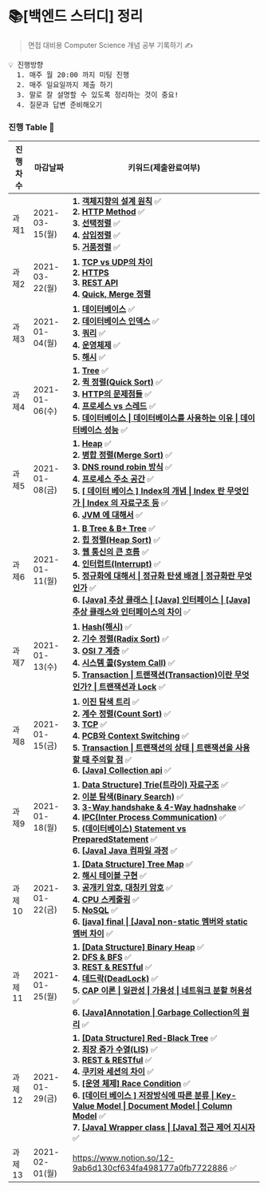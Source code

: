 # 📚[백엔드 스터디] 정리
> 면접 대비용 Computer Science 개념 공부 기록하기 ✍️

<pre>
💡 진행방향
  1. 매주 월 20:00 까지 미팅 진행
  2. 매주 일요일까지 제출 하기
  3. 말로 잘 설명할 수 있도록 정리하는 것이 중요!
  4. 질문과 답변 준비해오기
</pre>

### 진행 Table 🌴

| 진행차수 | 마감날짜       | 키워드(제출완료여부)                                         |
| -------- | -------------- | ------------------------------------------------------------ |
| 과제1    | 2021-03-15(월) | **1. [객체지향의 설계 원칙]()** ✅ <br />**2. [HTTP Method]()** ✅<br />**3. [선택정렬]()** ✅ <br />**4. [삽입정렬]()** ✅ <br /> **5. [거품정렬]()** ✅ <br />|
| 과제2    | 2021-03-22(월) | **1. [TCP vs UDP의 차이]()** <br />**2. [HTTPS]()**<br />**3. [REST API]()** <br />**4. [Quick, Merge 정렬]()** |
| 과제3    | 2021-01-04(월) | **1. [데이터베이스](https://github.com/Juhee-Jeong-SW/CS_study_juhee/blob/main/Data%20Structure/stack_%26_queue.md)** ✅ <br />**2. [데이터베이스 인덱스](https://github.com/Juhee-Jeong-SW/CS_study_juhee/blob/main/Algorithm/insertion_sort.md)** ✅<br />**3. [쿼리](https://github.com/Juhee-Jeong-SW/CS_study_juhee/blob/main/Network/http_%26_https.md)** ✅<br />**4. [운영체제](https://github.com/Juhee-Jeong-SW/CS_study_juhee/blob/main/OS/operating_system.md)** ✅<br />**5. [해시](https://github.com/Juhee-Jeong-SW/CS_study_juhee/blob/main/OS/operating_system.md)** ✅ |
| 과제4    | 2021-01-06(수) | **1. [Tree](https://github.com/Juhee-Jeong-SW/CS_study_juhee/blob/main/Data%20Structure/tree.md)** ✅ <br />**2. [퀵 정렬(Quick Sort)](https://github.com/Juhee-Jeong-SW/CS_study_juhee/blob/main/Algorithm/quick_sort.md)** ✅<br />**3. [HTTP의 문제점들](https://github.com/Juhee-Jeong-SW/CS_study_juhee/blob/main/Network/problems_http.md)** ✅<br />**4. [프로세스 vs 스레드](https://github.com/Juhee-Jeong-SW/CS_study_juhee/blob/main/OS/process_vs_thread.md)** ✅<br />**5. [데이터베이스 \| 데이터베이스를 사용하는 이유 \| 데이터베이스 성능](https://github.com/Juhee-Jeong-SW/CS_study_juhee/blob/main/Database/database.md)** ✅ |
| 과제5    | 2021-01-08(금) | **1. [Heap](https://github.com/Juhee-Jeong-SW/CS_study_juhee/blob/main/Data%20Structure/heap.md)** ✅ <br />**2. [병합 정렬(Merge Sort)](https://github.com/Juhee-Jeong-SW/CS_study_juhee/blob/main/Algorithm/merge_sort.md)** ✅<br />**3. [DNS round robin 방식](https://github.com/Juhee-Jeong-SW/CS_study_juhee/blob/main/Network/dns_round_robin.md)** ✅<br />**4. [프로세스 주소 공간](https://github.com/Juhee-Jeong-SW/CS_study_juhee/blob/main/OS/process_adress_space.md)** ✅<br />**5. [[ 데이터 베이스 ] Index의 개념 \| Index 란 무엇인가 \| Index 의 자료구조 등](https://github.com/Juhee-Jeong-SW/CS_study_juhee/blob/main/Database/database_index.md)** ✅<br />**6. [JVM 에 대해서](https://github.com/Juhee-Jeong-SW/CS_study_juhee/blob/main/Java/jvm.md)** ✅ |
| 과제6    | 2021-01-11(월) | **1. [B Tree & B+ Tree](https://github.com/Juhee-Jeong-SW/CS_study_juhee/blob/main/Data%20Structure/b_tree%26b%2Btree.md)** ✅ <br />**2. [힙 정렬(Heap Sort)](https://github.com/Juhee-Jeong-SW/CS_study_juhee/blob/main/Algorithm/heap_sort.md)** ✅<br />**3. [웹 통신의 큰 흐름](https://github.com/Juhee-Jeong-SW/CS_study_juhee/blob/main/Network/flow_web_communication.md)** ✅<br />**4. [인터럽트(Interrupt)](https://github.com/Juhee-Jeong-SW/CS_study_juhee/blob/main/OS/interrupt.md)** ✅<br />**5. [정규화에 대해서 \| 정규화 탄생 배경 \| 정규화란 무엇인가](https://github.com/Juhee-Jeong-SW/CS_study_juhee/blob/main/Database/generalization.md)** ✅<br />**6. [[Java] 추상 클래스 \| [Java] 인터페이스 \| [Java] 추상 클래스와 인터페이스의 차이](https://github.com/Juhee-Jeong-SW/CS_study_juhee/blob/main/Java/abstract_class%26interface.md)** ✅ |
| 과제7    | 2021-01-13(수) | **1. [Hash(해시)](https://github.com/Juhee-Jeong-SW/CS_study_juhee/blob/main/Data%20Structure/hash.md)** ✅ <br />**2. [기수 정렬(Radix Sort)](https://github.com/Juhee-Jeong-SW/CS_study_juhee/blob/main/Algorithm/radix_sort.md)** ✅<br />**3. [OSI 7 계층](https://github.com/Juhee-Jeong-SW/CS_study_juhee/blob/main/Network/osi_7layers.md)** ✅<br />**4. [시스템 콜(System Call)](https://github.com/Juhee-Jeong-SW/CS_study_juhee/blob/main/OS/system_call.md)** ✅<br />**5. [Transaction \| 트랜잭션(Transaction)이란 무엇인가? \| 트랜잭션과 Lock](https://github.com/Juhee-Jeong-SW/CS_study_juhee/blob/main/Database/transaction.md)** ✅ |
| 과제8    | 2021-01-15(금) | **1. [이진 탐색 트리](https://github.com/Juhee-Jeong-SW/CS_study_juhee/blob/main/Data%20Structure/binary_search_tree.md)** ✅<br />**2. [계수 정렬(Count Sort)](https://github.com/Juhee-Jeong-SW/CS_study_juhee/blob/main/Algorithm/counting_sort.md)** ✅<br />**3. [TCP](https://github.com/Juhee-Jeong-SW/CS_study_juhee/blob/main/Network/tcp.md)** ✅<br />**4. [PCB와 Context Switching](https://github.com/Juhee-Jeong-SW/CS_study_juhee/blob/main/OS/pcb%26context_switching.md)** ✅<br />**5. [Transaction \| 트랜잭션의 상태 \| 트랜잭션을 사용할 때 주의할 점](https://github.com/Juhee-Jeong-SW/CS_study_juhee/blob/main/Database/transaction_state.md)** ✅<br />**6. [[Java\] Collection api](https://github.com/Juhee-Jeong-SW/CS_study_juhee/blob/main/Java/collection_api.md)** ✅ |
| 과제9    | 2021-01-18(월) | **1. [Data Structure\] Trie(트라이) 자료구조](https://github.com/Juhee-Jeong-SW/CS_study_juhee/blob/main/Data%20Structure/trie.md)** ✅<br/>**2. [이분 탐색(Binary Search)](https://github.com/Juhee-Jeong-SW/CS_study_juhee/blob/main/Algorithm/binary_search.md)** ✅<br/>**3. [3-Way handshake & 4-Way hadnshake](https://github.com/Juhee-Jeong-SW/CS_study_juhee/blob/main/Network/3way_4way_handshake.md)** ✅<br/>**4. [IPC(Inter Process Communication)](https://github.com/Juhee-Jeong-SW/CS_study_juhee/blob/main/OS/ipc.md)** ✅<br/>**5. [(데이터베이스) Statement vs PreparedStatement](https://github.com/Juhee-Jeong-SW/CS_study_juhee/blob/main/Database/statement_preparedStatement.md)** ✅<br/>**6. [[Java\] Java 컴파일 과정](https://github.com/Juhee-Jeong-SW/CS_study_juhee/blob/main/Java/compile_sequence.md)** ✅ |
| 과제10   | 2021-01-22(금) | **1. [[Data Structure] Tree Map](https://github.com/Juhee-Jeong-SW/CS_study_juhee/blob/main/Data%20Structure/treemap.md)** ✅<br />**2. [해시 테이블 구현](https://github.com/Juhee-Jeong-SW/CS_study_juhee/blob/main/Algorithm/hashtable.md)** ✅<br />**3. [공개키 암호, 대칭키 암호](https://github.com/Juhee-Jeong-SW/CS_study_juhee/blob/main/Network/public_private_key.md)** ✅<br />**4. [CPU 스케줄링](https://github.com/Juhee-Jeong-SW/CS_study_juhee/blob/main/OS/cpu_scheduling_2.md)** ✅<br />**5. [NoSQL](https://github.com/Juhee-Jeong-SW/CS_study_juhee/blob/main/Database/NoSQL.md)** ✅<br />**6. [[java\] final \| [Java] non-static 멤버와 static 멤버 차이](https://github.com/Juhee-Jeong-SW/CS_study_juhee/blob/main/Java/final_static_non_static.md)** ✅ |
| 과제11   | 2021-01-25(월) | **1. [[Data Structure] Binary Heap](https://github.com/Juhee-Jeong-SW/CS_study_juhee/blob/main/Data%20Structure/binary_heap.md)** ✅<br />**2. [DFS & BFS](https://github.com/Juhee-Jeong-SW/CS_study_juhee/blob/main/Algorithm/bfs_dfs.md)** ✅<br />**3. [REST & RESTful](https://github.com/Juhee-Jeong-SW/CS_study_juhee/tree/main/Network)** ✅<br />**4. [데드락(DeadLock)](https://github.com/Juhee-Jeong-SW/CS_study_juhee/blob/main/OS/deadlock.md)** ✅<br />**5. [CAP 이론 \| 일관성 \| 가용성 \| 네트워크 분할 허용성](https://github.com/Juhee-Jeong-SW/CS_study_juhee/blob/main/Database/cap_theory.md)** ✅<br />**6. [[Java\]Annotation \| Garbage Collection의 원리](https://github.com/Juhee-Jeong-SW/CS_study_juhee/blob/main/Java/annotation_garbage_collection.md)** ✅ |
| 과제12   | 2021-01-29(금) | **1. [[Data Structure] Red-Black Tree](https://github.com/Juhee-Jeong-SW/CS_study_juhee/blob/main/Data%20Structure/red_black_tree.md)** ✅<br />**2. [최장 증가 수열(LIS)](https://github.com/Juhee-Jeong-SW/CS_study_juhee/blob/main/Algorithm/LIS.md)** ✅<br />**3. [REST & RESTful](https://github.com/Juhee-Jeong-SW/CS_study_juhee/blob/main/Network/rest_vs_restful.md)** ✅<br />**4. [쿠키와 세션의 차이](https://github.com/Juhee-Jeong-SW/CS_study_juhee/blob/main/Network/cookie_vs_session.md)** ✅<br />**5. [[운영 체제] Race Condition](https://github.com/Juhee-Jeong-SW/CS_study_juhee/blob/main/OS/race_condition.md)** ✅<br />**6. [[데이터 베이스 ] 저장방식에 따른 분류 \| Key-Value Model \| Document Model \| Column Model](https://github.com/Juhee-Jeong-SW/CS_study_juhee/blob/main/Database/classification_noSQL.md)** ✅<br />**7. [[Java] Wrapper class \| [Java] 접근 제어 지시자](https://github.com/Juhee-Jeong-SW/CS_study_juhee/blob/main/Java/wrapper_class%26access_control_specifiers.md)** ✅ |
| 과제13   | 2021-02-01(월) | https://www.notion.so/12-9ab6d130cf634fa498177a0fb7722886 ✅  |
